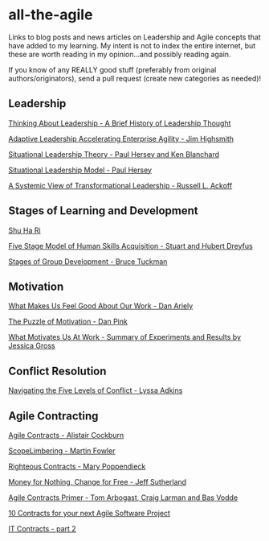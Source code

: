 # all-the-agile
Links to blog posts and news articles on Leadership and Agile concepts that have added to my learning. My intent is not to index the entire internet, but these are worth reading in my opinion...and possibly reading again.

If you know of any REALLY good stuff (preferably from original authors/originators), send a pull request (create new categories as needed)!

## Leadership

[Thinking About Leadership - A Brief History of Leadership Thought](http://www.apsc.gov.au/publications-and-media/current-publications/thinking-about-leadership-a-brief-history-of-leadership-thought)

[Adaptive Leadership Accelerating Enterprise Agility - Jim Highsmith](https://assets.thoughtworks.com/articles/adaptive-leadership-accelerating-enterprise-agility-jim-highsmith-thoughtworks.pdf)

[Situational Leadership Theory - Paul Hersey and Ken Blanchard](https://en.wikipedia.org/wiki/Situational_leadership_theory)

[Situational Leadership Model - Paul Hersey](https://situational.com/the-cls-difference/situational-leadership-what-we-do/)

[A Systemic View of Transformational Leadership - Russell L. Ackoff](http://www.acasa.upenn.edu/leadership.pdf)

## Stages of Learning and Development

[Shu Ha Ri](http://www.solutionsiq.com/shuhari-agile-adoption-pattern/)

[Five Stage Model of Human Skills Acquisition - Stuart and Hubert Dreyfus](www.bumc.bu.edu/facdev-medicine/files/2012/03/Dreyfus-skill-level.pdf)

[Stages of Group Development - Bruce Tuckman](https://en.wikipedia.org/wiki/Tuckman's_stages_of_group_development)

## Motivation

[What Makes Us Feel Good About Our Work - Dan Ariely](http://www.ted.com/talks/dan_ariely_what_makes_us_feel_good_about_our_work)

[The Puzzle of Motivation - Dan Pink](http://www.ted.com/talks/dan_pink_on_motivation)

[What Motivates Us At Work - Summary of Experiments and Results by Jessica Gross](http://ideas.ted.com/what-motivates-us-at-work-7-fascinating-studies-that-give-insights/)

## Conflict Resolution

[Navigating the Five Levels of Conflict - Lyssa Adkins](https://dzone.com/articles/agile-managing-conflict)

## Agile Contracting

[Agile Contracts - Alistair Cockburn](http://alistair.cockburn.us/Agile+contracts)

[ScopeLimbering - Martin Fowler](http://martinfowler.com/bliki/ScopeLimbering.html)

[Righteous Contracts - Mary Poppendieck](http://www.leanessays.com/2002/04/righteous-contracts.html)

[Money for Nothing, Change for Free - Jeff Sutherland](http://coactivate.org/projects/agile-contracts/money-for-nothing-change-for-free)

[Agile Contracts Primer - Tom Arbogast, Craig Larman and Bas Vodde](http://www.agilecontracts.org/agile_contracts_primer.pdf)

[10 Contracts for your next Agile Software Project](http://agilesoftwaredevelopment.com/tags-860/scrum/10-contracts-for-your-next-agile-software-project/#FP)

[IT Contracts - part 2](https://www.future-processing.pl/blog/agile-contracts-part-2/)